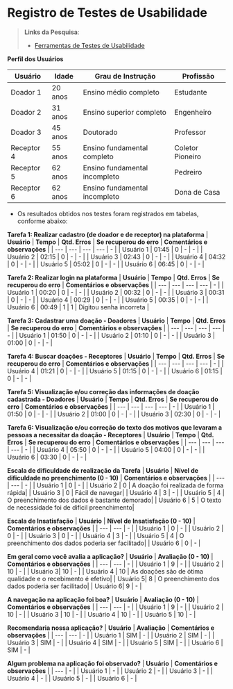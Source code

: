 # Registro de Testes de Usabilidade

> **Links da Pesquisa**:
> - [Ferramentas de Testes de Usabilidade](https://www.usability.gov/how-to-and-tools/resources/templates.html)

**Perfil dos Usuários**

| **Usuário** 	| **Idade** | **Grau de Instrução** 	      | **Profissão**       |
| --- 	        | --- 	    | --- 	                        | ---                 |
| Doador 1	    | 20 anos	  | Ensino médio completo         | Estudante           |
| Doador 2     | 31 anos   | Ensino superior completo      | Engenheiro          |
| Doador 3	    | 45 anos   | Doutorado	  | Professor         |
| Receptor 4	    | 55 anos   |	Ensino fundamental completo           | Coletor Pioneiro           |
| Receptor 5	    | 62 anos   | Ensino fundamental incompleto | Pedreiro |
| Receptor 6	    | 62 anos   | Ensino fundamental incompleto | Dona de Casa|



- Os resultados obtidos nos testes foram registrados em tabelas, conforme abaixo:



**Tarefa 1: Realizar cadastro (de doador e de receptor) na plataforma**
| **Usuário** | **Tempo** | **Qtd. Erros** | **Se recuperou do erro** | **Comentários e observações** |
| --- 	      | --- 	    | --- 	         | ---                      | - |
| Usuário 1	  | 01:45     | 0              | -                        | - |
| Usuário 2   | 02:15     | 0              | -                        | -  |
| Usuário 3	  | 02:43     | 0              | -                        |  - |
| Usuário 4	  | 04:32     | 0              | -                        |  -  |
| Usuário 5	  | 05:02     | 0              | -                        | - |
| Usuário 6	  | 06:45     | 0              | -                        | - |

**Tarefa 2: Realizar login na plataforma**
| **Usuário** | **Tempo** | **Qtd. Erros** | **Se recuperou do erro** | **Comentários e observações** |
| --- 	      | --- 	    | --- 	         | ---                      | - |
| Usuário 1	  | 00:20     | 0              | -                        | - |
| Usuário 2   | 00:32     | 0              | -                        | -  |
| Usuário 3	  | 00:31     | 0              | -                        |  - |
| Usuário 4	  | 00:29     | 0              | -                        |  -  |
| Usuário 5	  | 00:35     | 0              | -                        | - |
| Usuário 6	  | 00:49     | 1              | 1                        | Digitou senha incorreta |

**Tarefa 3: Cadastrar uma doação - Doadores**
| **Usuário** | **Tempo** | **Qtd. Erros** | **Se recuperou do erro** | **Comentários e observações** |
| --- 	      | --- 	    | --- 	         | ---                      | - |
| Usuário 1	  | 01:50     | 0              | -                        | - |
| Usuário 2   | 01:10     | 0              | -                        | -  |
| Usuário 3	  | 01:00     | 0              | -                        |  - |

**Tarefa 4: Buscar doações - Receptores**
| **Usuário** | **Tempo** | **Qtd. Erros** | **Se recuperou do erro** | **Comentários e observações** |
| --- 	      | --- 	    | --- 	         | ---                      | - |
| Usuário 4	  | 01:21     | 0              | -                        | - |
| Usuário 5   | 01:15     | 0              | -                        | -  |
| Usuário 6	  | 01:15     | 0              | -                        |  - |

**Tarefa 5: Visualização e/ou correção das informações de doação cadastrada - Doadores**
| **Usuário** | **Tempo** | **Qtd. Erros** | **Se recuperou do erro** | **Comentários e observações** |
| --- 	      | --- 	    | --- 	         | ---                      | - |
| Usuário 1	  | 01:50     | 0              | -                        | - |
| Usuário 2   | 01:00     | 0              | -                        | -  |
| Usuário 3	  | 02:30    | 0              | -                        |  - |

**Tarefa 6: Visualização e/ou correção do texto dos motivos que levaram a pessoas a necessitar da doação - Receptores**
| **Usuário** | **Tempo** | **Qtd. Erros** | **Se recuperou do erro** | **Comentários e observações** |
| --- 	      | --- 	    | --- 	         | ---                      | - |
| Usuário 4	  | 05:50     | 0              | -                        | - |
| Usuário 5   | 04:00     | 0              | -                        | -  |
| Usuário 6	  | 03:30    | 0              | -                        |  - |

**Escala de dificuldade de realização da Tarefa**
| **Usuário** | **Nível de dificuldade no preenchimento (0 - 10)** | **Comentários e observações** |
| --- 	      | --- 	    | - |
| Usuário 1	  | 0     | - |
| Usuário 2   | 0  | A doação foi realizada de forma rápida|
| Usuário 3	  | 0    | Fácil de navegar|
| Usuário 4	  | 3    | - |
| Usuário 5	  | 4   | O preenchimento dos dados é bastante demorado|
| Usuário 6	  | 5    | O texto de necessidade foi de difícil preenchimento|

**Escala de Insatisfação**
| **Usuário** | **Nível de Insatisfação (0 - 10)** | **Comentários e observações** |
| --- 	      | --- 	    | - |
| Usuário 1	  | 0     | - |
| Usuário 2   | 0     | - |
| Usuário 3 | 0     | - |
| Usuário 4 | 3     | - |
| Usuário 5  | 4  | O preenchimento dos dados poderia ser facilitado|
| Usuário 6  | 0 | - |

**Em geral como você avalia a aplicação?**
| **Usuário** | **Avaliação (0 - 10)** | **Comentários e observações** |
| --- 	      | --- 	    | - |
| Usuário 1	  | 9     | - |
| Usuário 2   | 10     | - |
| Usuário 3| 10     | - |
| Usuário 4 | 10   | As doações são de ótima qualidade e o recebimento é efetivo|
| Usuário 5| 8  | O preenchimento dos dados poderia ser facilitado|
| Usuário 6| 9    | - |

**A navegação na aplicação foi boa?**
| **Usuário** | **Avaliação (0 - 10)** | **Comentários e observações** |
| --- 	      | --- 	    | - |
| Usuário 1	  | 9     | - |
| Usuário 2   | 10     | - |
| Usuário 3 | 10       | - |
| Usuário 4  | 10     | - |
| Usuário 5 | 10   | - |

**Recomendaria nossa aplicação?**
| **Usuário** | **Avaliação** | **Comentários e observações** |
| --- 	      | --- 	    | - |
| Usuário 1	  | SIM     | - |
| Usuário 2   | SIM     | - |
| Usuário 3 | SIM       | - |
| Usuário 4  | SIM     | - |
| Usuário 5 | SIM   | - |
| Usuário 6	  | SIM  | - |

**Algum problema na aplicação foi observado?**
| **Usuário** | **Comentários e observações** |
| --- 	      | - |
| Usuário 1  | - |
| Usuário 2   | - |
| Usuário 3	| - |
| Usuário 4	| - |
| Usuário 5	| - |
| Usuário 6	| - |

